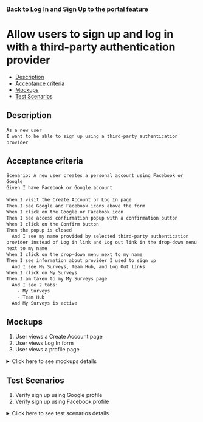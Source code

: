 ### Back to [Log In and Sign Up to the portal](/../../) feature

# Allow users to sign up and log in with a third-party authentication provider

- [Description](#description)
- [Acceptance criteria](#acceptance-criteria)
- [Mockups](#mockups)
- [Test Scenarios](#test-scenarios)

## Description

    As a new user
    I want to be able to sign up using a third-party authentication provider

## Acceptance criteria

    Scenario: A new user creates a personal account using Facebook or Google
    Given I have Facebook or Google account

    When I visit the Create Account or Log In page
    Then I see Google and Facebook icons above the form
    When I click on the Google or Facebook icon
    Then I see access confirmation popup with a confirmation button
    When I click on the Confirm button
    Then the popup is closed
      And I see my name provided by selected third-party authentication provider instead of Log in link and Log out link in the drop-down menu next to my name
    When I click on the drop-down menu next to my name
    Then I see information about provider I used to sign up
      And I see My Surveys, Team Hub, and Log Out links
    When I click on My Surveys
    Then I am taken to my My Surveys page
      And I see 2 tabs:
        - My Surveys
        - Team Hub
      And My Surveys is active

## Mockups

1. User views a Create Account page
2. User views Log In form
3. User views a profile page

<details>
  <summary>Click here to see mockups details</summary>

**1. User views a Create Account page:**

![Sign Up Screen](/products/sport_news_portal/web_application_features/log_in_and_sign_up/images/sing_up_empty_form.png)

**2. User views Log In form:**

![Log In Screen](/products/sport_news_portal/web_application_features/log_in_and_sign_up/images/log_in_empty_form.png)

**3. User views a profile page:**

![Profile Screen](/products/sport_news_portal/web_application_features/log_in_and_sign_up/images/user_profile_third_party_login.png)

</details>

## Test Scenarios

1. Verify sign up using Google profile
2. Verify sign up using Facebook profile

<details>
  <summary>Click here to see test scenarios details</summary>

### **#1. Verify sign up using Google profile**

|#|Steps|Expected Result
------|-------|----------
|1|Go to sport news site|
|2|Click on "Log in" button|Login page with fields for email and password, and a login button
|3|Observe Google icon above sign up form|Access confirmation popup with a confirmation button
|4|Click on Google icon|A popup will be closed and I will see my name provided by selected third-party authentication provider instead of Login link and Log out link in the drop-down menu next to my name
|5|Click on the Confirm button appears|

### **#2. Verify sign up using Facebook profile**

|#|Steps|Expected Result
------|-------|----------
|1|Go to sport news site|
|2|Click on "Log in" button|Login page with fields for email and password, and a login button
|3|Observe Facebook icon above sign up form|Access confirmation popup with a confirmation button appears
|4|Click on Facebook icon|A popup will be closed and I will see my name provided by Facebook provider instead of Login link and Log out link in the drop-down menu next to my name
|5|Click on the Confirm button|

</details>
